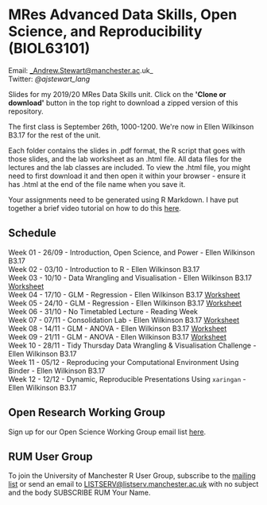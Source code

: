 # MRes Advanced Data Skills, Open Science, and Reproducibility (BIOL63101)
 
Email: _Andrew.Stewart@manchester.ac.uk_ <br>
Twitter: _@ajstewart_lang_ <br>

Slides for my 2019/20 MRes Data Skills unit.  Click on the __'Clone or download'__ button in the top right to download a zipped version of this repository.

The first class is September 26th, 1000-1200. We're now in Ellen Wilkinson B3.17 for the rest of the unit.

Each folder contains the slides in .pdf format, the R script that goes with those slides, and the lab worksheet as an .html file.  All data files for the lectures and the lab classes are included.  To view the .html file, you might need to first download it and then open it within your browser - ensure it has .html at the end of the file name when you save it. 

Your assignments need to be generated using R Markdown. I have put together a brief video tutorial on how to do this [here](https://youtu.be/CBJjxS-UopA).

## Schedule
Week 01 - 26/09 - Introduction, Open Science, and Power - Ellen Wilkinson B3.17<br>
Week 02 - 03/10 - Introduction to R  - Ellen Wilkinson B3.17<br>
Week 03 - 10/10 - Data Wrangling and Visualisation - Ellen Wilkinson B3.17 [Worksheet](https://ajstewartlang.github.io/MRes_Advanced_Data_Skills/Week_03/Lab_worksheet/week_3_worksheet.html)<br>
Week 04 - 17/10 - GLM - Regression - Ellen Wilkinson B3.17 [Worksheet](https://ajstewartlang.github.io/MRes_Advanced_Data_Skills/Week_04/Lab_worksheet/Regression_1_lab_script.html)<br>
Week 05 - 24/10 - GLM - Regression - Ellen Wilkinson B3.17 [Worksheet](https://ajstewartlang.github.io/MRes_Advanced_Data_Skills/Week_05/Lab_worksheet/Regression_2_lab_script.html)<br>
Week 06 - 31/10 - No Timetabled Lecture - Reading Week <br>
Week 07 - 07/11 - Consolidation Lab - Ellen Wilkinson B3.17 [Worksheet](https://ajstewartlang.github.io/MRes_Advanced_Data_Skills/Week_07/Lab_worksheet/consolidation_markdown.html)<br>
Week 08 - 14/11 - GLM - ANOVA - Ellen Wilkinson B3.17 [Worksheet](https://ajstewartlang.github.io/MRes_Advanced_Data_Skills/Week_08/Lab_worksheet/ANOVA_part_1_lab_script_questions.html)<br>
Week 09 - 21/11 - GLM - ANOVA - Ellen Wilkinson B3.17 [Worksheet](https://ajstewartlang.github.io/MRes_Advanced_Data_Skills/Week_09/Lab_worksheet/ANOVA_part_2_lab_script_question.html)<br>
Week 10 - 28/11 - Tidy Thursday Data Wrangling & Visualisation Challenge - Ellen Wilkinson B3.17<br>
Week 11 - 05/12 - Reproducing your Computational Environment Using Binder - Ellen Wilkinson B3.17<br>
Week 12 - 12/12 - Dynamic, Reproducible Presentations Using `xaringan` - Ellen Wilkinson B3.17<br>

## Open Research Working Group
Sign up for our Open Science Working Group email list [here](https://listserv.manchester.ac.uk/cgi-bin/wa?SUBED1=open_research&A=1).

## RUM User Group
To join the University of Manchester R User Group, subscribe to the [mailing list](https://listserv.manchester.ac.uk/cgi-bin/wa?A0=RUM) or send an email to LISTSERV@listserv.manchester.ac.uk with no subject and the body SUBSCRIBE RUM Your Name.
